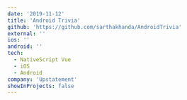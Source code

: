 ```yaml
---
date: '2019-11-12'
title: 'Android Trivia'
github: 'https://github.com/sarthakhanda/AndroidTrivia'
external: ''
ios: ''
android: ''
tech:
  - NativeScript Vue
  - iOS
  - Android
company: 'Upstatement'
showInProjects: false
---
```

